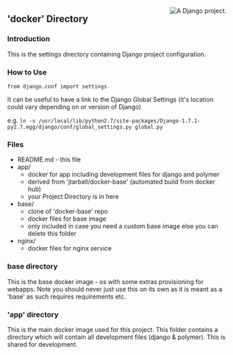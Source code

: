 <a href="http://www.djangoproject.com/" ><img src="https://www.djangoproject.com/m/img/badges/djangoproject120x25.gif" border="0" alt="A Django project." title="A Django project." style="float: right;" /></a>

## 'docker' Directory 

### Introduction
This is the settings directory containing Django project configuration.

### How to Use

`from django.conf import settings`

It can be useful to have a link to the Django Global Settings (it's location could vary depending on or version of Django)

e.g. 
`ln -s /usr/local/lib/python2.7/site-packages/Django-1.7.1-py2.7.egg/django/conf/global_settings.py global.py`

### Files

* README.md   - this file
* app/
  - docker for app including development files for django and polymer 
  - derived from 'jtarball/docker-base' (automated build from docker hub)
  - your Project Directory is in here
* base/     
  - clone of 'docker-base' repo
  - docker files for base image
  - only included in case you need a custom base image else you can delete this folder
* nginx/      
  - docker files for nginx service 


### base directory 
This is the base docker image - os with some extras provisioning for webapps. 
Note you should never just use this on its own as it is meant as a 'base' as 
such requires requirements etc.

### 'app' directory
This is the main docker image used for this project. This folder contains a directory 
which will contain all development files (django & polymer). This is shared for development.



